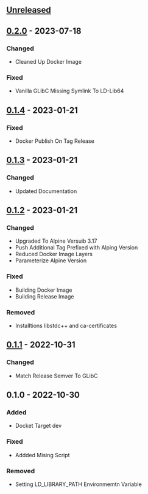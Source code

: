 <a name="unreleased"></a>
## [Unreleased]


<a name="0.2.0"></a>
## [0.2.0] - 2023-07-18
### Changed
- Cleaned Up Docker Image

### Fixed
- Vanilla GLibC Missing Symlink To LD-Lib64


<a name="0.1.4"></a>
## [0.1.4] - 2023-01-21
### Fixed
- Docker Publish On Tag Release


<a name="0.1.3"></a>
## [0.1.3] - 2023-01-21
### Changed
- Updated Documentation


<a name="0.1.2"></a>
## [0.1.2] - 2023-01-21
### Changed
- Upgraded To Alpine Versuib 3.17
- Push Additional Tag Prefixed with Alping Version
- Reduced Docker Image Layers
- Parameterize Alpine Version

### Fixed
- Building Docker Image
- Building Release Image

### Removed
- Installtions libstdc++ and ca-certificates


<a name="0.1.1"></a>
## [0.1.1] - 2022-10-31
### Changed
- Match Release Semver To GLibC


<a name="0.1.0"></a>
## 0.1.0 - 2022-10-30
### Added
- Docket Target dev

### Fixed
- Addded Mising Script

### Removed
- Setting LD_LIBRARY_PATH Environmemtn Variable


[Unreleased]: https://github.com/kohirens/docker-alpine-glib.git/compare/0.2.0...HEAD
[0.2.0]: https://github.com/kohirens/docker-alpine-glib.git/compare/0.1.4...0.2.0
[0.1.4]: https://github.com/kohirens/docker-alpine-glib.git/compare/0.1.3...0.1.4
[0.1.3]: https://github.com/kohirens/docker-alpine-glib.git/compare/0.1.2...0.1.3
[0.1.2]: https://github.com/kohirens/docker-alpine-glib.git/compare/0.1.1...0.1.2
[0.1.1]: https://github.com/kohirens/docker-alpine-glib.git/compare/0.1.0...0.1.1
